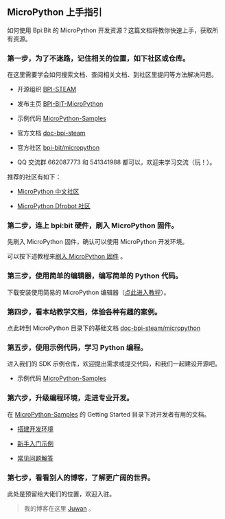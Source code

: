 ## MicroPython 上手指引

如何使用 Bpi:Bit 的 MicroPython 开发资源？这篇文档将教你快速上手，获取所有资源。

### 第一步，为了不迷路，记住相关的位置，如下社区或仓库。

在这里需要学会如何搜索文档、查阅相关文档、到社区里提问等方法解决问题。

- 开源组织 [BPI-STEAM](https://github.com/BPI-STEAM)

- 发布主页 [BPI-BIT-MicroPython](https://github.com/BPI-STEAM/BPI-BIT-MicroPython)

- 示例代码 [MicroPython-Samples](https://github.com/BPI-STEAM/MicroPython-Samples)

- 官方文档 [doc-bpi-steam](https://bpi-steam-docs.readthedocs.io)

- 官方社区 [bpi-bit/micropython](https://forum.banana-pi.org.cn/c/bpi-bit/micropython)

- QQ 交流群 662087773 和 541341988 都可以，欢迎来学习交流（玩！）。

推荐的社区有如下：

- [MicroPython 中文社区](http://www.micropython.org.cn/bbs/)

- [MicroPython Dfrobot 社区](http://mc.dfrobot.com.cn/forum-157-1.html)

### 第二步，连上 bpi:bit 硬件，刷入 MicroPython 固件。

先刷入 MicroPython 固件，确认可以使用 MicroPython 开发环境。

可以按下述教程来[刷入 MicroPython 固件](tutorials/flash_mpy.html) 。

### 第三步，使用简单的编辑器，编写简单的 Python 代码。

下载安装使用简易的 MicroPython 编辑器（[点此进入教程](tutorials/simple_use.html)）。

### 第四步，看本站教学文档，体验各种有趣的案例。

点此转到 MicroPython 目录下的基础文档 [doc-bpi-steam/micropython](https://bpi-steam-docs.readthedocs.io/zh_CN/latest/micropython/tutorials/index.html#)

### 第五步，使用示例代码，学习 Python 编程。

进入我们的 SDK 示例仓库，欢迎提出需求或提交代码，和我们一起建设开源吧。

- 示例代码 [MicroPython-Samples](https://github.com/BPI-STEAM/MicroPython-Samples)

### 第六步，升级编程环境，走进专业开发。

在 [MicroPython-Samples](https://github.com/BPI-STEAM/MicroPython-Samples) 的 Getting Started 目录下对开发者有用的文档。

- [搭建开发环境](https://github.com/BPI-STEAM/MicroPython-Samples/blob/master/readme/build.md)
  
- [新手入门示例](https://github.com/BPI-STEAM/MicroPython-Samples/blob/master/readme/example.md)

- [常见问题解答](https://github.com/BPI-STEAM/MicroPython-Samples/blob/master/readme/FAQ.md)

### 第七步，看看别人的博客，了解更广阔的世界。

此处是预留给大佬们的位置，欢迎入驻。

> 我的博客在这里 [Juwan](http://cnblogs.com/juwan) 。
